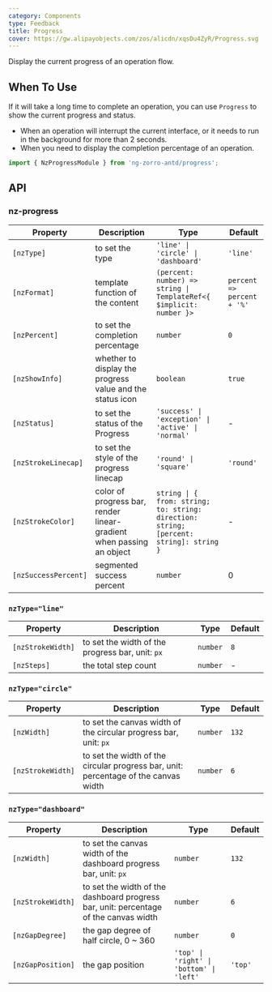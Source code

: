 ```yaml
---
category: Components
type: Feedback
title: Progress
cover: https://gw.alipayobjects.com/zos/alicdn/xqsDu4ZyR/Progress.svg
---
```


Display the current progress of an operation flow.

## When To Use

If it will take a long time to complete an operation, you can use `Progress` to show the current progress and status.

- When an operation will interrupt the current interface, or it needs to run in the background for more than 2 seconds.
- When you need to display the completion percentage of an operation.

```ts
import { NzProgressModule } from 'ng-zorro-antd/progress';
```

## API

### nz-progress

| Property | Description | Type | Default |
| -------- | ----------- | ---- | ------- |
| `[nzType]` | to set the type | `'line' \| 'circle' \| 'dashboard'` | `'line'` |
| `[nzFormat]` | template function of the content | `(percent: number) => string \| TemplateRef<{ $implicit: number }>` | `percent => percent + '%'` |
| `[nzPercent]` | to set the completion percentage | `number` | `0` |
| `[nzShowInfo]` | whether to display the progress value and the status icon | `boolean` | `true` | ✅ |
| `[nzStatus]` | to set the status of the Progress | `'success' \| 'exception' \| 'active' \| 'normal'` | - |
| `[nzStrokeLinecap]` | to set the style of the progress linecap | `'round' \| 'square'` | `'round'` | ✅ |
| `[nzStrokeColor]` | color of progress bar, render linear-gradient when passing an object | `string \| { from: string; to: string: direction: string; [percent: string]: string }` | - | ✅ |
| `[nzSuccessPercent]` | segmented success percent | `number` | 0 |

### `nzType="line"`

| Property | Description | Type | Default |
| -------- | ----------- | ---- | ------- |
| `[nzStrokeWidth]` | to set the width of the progress bar, unit: `px` | `number` | `8` |
| `[nzSteps]` | the total step count | `number` | - |

### `nzType="circle"`

| Property | Description | Type | Default |
| -------- | ----------- | ---- | ------- |
| `[nzWidth]` | to set the canvas width of the circular progress bar, unit: `px` | `number` | `132` |
| `[nzStrokeWidth]` | to set the width of the circular progress bar, unit: percentage of the canvas width | `number` | `6` | ✅ |

### `nzType="dashboard"`

| Property | Description | Type | Default |
| -------- | ----------- | ---- | ------- |
| `[nzWidth]` | to set the canvas width of the dashboard progress bar, unit: `px` | `number` | `132` |
| `[nzStrokeWidth]` | to set the width of the dashboard progress bar, unit: percentage of the canvas width | `number` | `6` | ✅ |
| `[nzGapDegree]` | the gap degree of half circle, 0 ~ 360 | `number` | `0` | ✅ |
| `[nzGapPosition]` | the gap position | `'top' \| 'right' \| 'bottom' \| 'left'` | `'top'` | ✅ |
